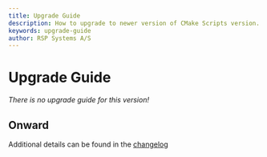 ```yaml
---
title: Upgrade Guide
description: How to upgrade to newer version of CMake Scripts version.
keywords: upgrade-guide
author: RSP Systems A/S
---
```


# Upgrade Guide

_There is no upgrade guide for this version!_

## Onward

Additional details can be found in the [changelog](https://github.com/rsps/cmake-scripts/blob/main/CHANGELOG.md) 